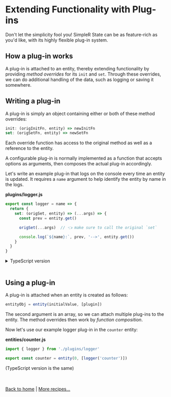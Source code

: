 # Extending Functionality with Plug-ins

Don't let the simplicity fool you! SimpleR State can be as feature-rich as you'd like, with its highly flexible plug-in system.


## How a plug-in works

A plug-in is attached to an entity, thereby extending functionality by providing _method overrides_ for its `init` and `set`. Through these overrides, we can do additional handling of the data, such as logging or saving it somewhere.


## Writing a plug-in

A plug-in is simply an object containing either or both of these method overrides:
```js
init: (origInitFn, entity) => newInitFn
set: (origSetFn, entity) => newSetFn
```
Each override function has access to the original method as well as a reference to the entity.

A configurable plug-in is normally implemented as a function that accepts options as arguments, then composes the actual plug-in accordingly.

Let's write an example plug-in that logs on the console every time an entity is updated. It requires a `name` argument to help identify the entity by name in the logs.

**plugins/logger.js**
```js
export const logger = name => {
  return {
    set: (origSet, entity) => (...args) => {
      const prev = entity.get()

      origSet(...args)  // 👈 make sure to call the original `set`

      console.log(`${name}:`, prev, '-->', entity.get())
    }
  }
}
```

<details>
  <summary>TypeScript version</summary><br/>

**plugins/logger.ts**
```ts
import { Plugin } from 'simpler-state'
//                                      👇
export const logger = (name: string): Plugin => {
  return {
    set: (origSet, entity) => (...args) => {
      const prev = entity.get()
      
      origSet(...args)  // 👈 make sure to call the original `set`

      console.log(`${name}:`, prev, '-->', entity.get())
    }
  }
}
```
Explicitly typing the return value as `Plugin` allows type inference to take care of the rest of the typings.

</details><br />


## Using a plug-in

A plug-in is attached when an entity is created as follows:
```js
entityObj = entity(initialValue, [plugin])
```
The second argument is an array, so we can attach multiple plug-ins to the entity. The method overrides then work by _function composition_.

Now let's use our example logger plug-in in the `counter` entity:

**entities/counter.js**
```js
import { logger } from './plugins/logger'

export const counter = entity(0, [logger('counter')])
```
(TypeScript version is the same)


<br /><br />
[Back to home](index.html) | [More recipes...](recipes.html)
